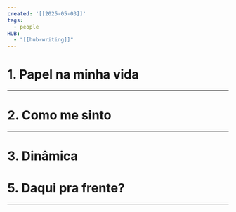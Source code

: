 ```yaml
---
created: '[[2025-05-03]]'
tags:
  - people
HUB:
  - "[[hub-writing]]"
---
```


# 1. Papel na minha vida

---

# 2. Como me sinto

---
#  3. Dinâmica


# 5. Daqui pra frente?

---

